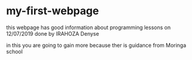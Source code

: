 # my-first-webpage
this webpage has good information about programming lessons
on 12/07/2019
done by IRAHOZA Denyse

in this you are going to gain  more because ther is guidance from Moringa school